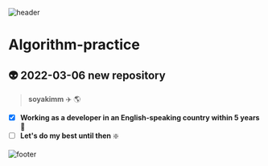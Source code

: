   ![header](https://capsule-render.vercel.app/api?type=shark&color=auto&height=250&section=header&text=soyeong_Algorithm_practice&fontSize=50)
  # Algorithm-practice 
  ## :alien: 2022-03-06 new repository 
  > **soyakimm** ✈️ 🌎
- [x] **Working as a developer in an English-speaking country within 5 years** :tada:
- [ ] **Let's do my best until then** ❇️
  
 ![footer](https://capsule-render.vercel.app/api?section=footer&color=auto&height=180)
  
